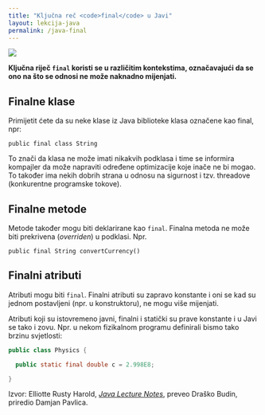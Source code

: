 ```yaml
---
title: "Ključna reč <code>final</code> u Javi"
layout: lekcija-java
permalink: /java-final
---
```


![](https://www.geeksforgeeks.org/wp-content/uploads/final-keyword-in-java.jpg)

**Ključna riječ `final` koristi se u različitim kontekstima, označavajući da se ono na što se odnosi ne može naknadno mijenjati.**

## Finalne klase

Primijetit ćete da su neke klase iz Java biblioteke klasa označene kao final, npr:

```
public final class String
```

To znači da klasa ne može imati nikakvih podklasa i time se informira kompajler da može napraviti određene optimizacije koje inače ne bi mogao. To također ima nekih dobrih strana u odnosu na sigurnost i tzv. threadove (konkurentne programske tokove).

## Finalne metode

Metode također mogu biti deklarirane kao `final`. Finalna metoda ne može biti prekrivena (*overriden*) u podklasi. Npr.

```
public final String convertCurrency()
```

## Finalni atributi

Atributi mogu biti `final`. Finalni atributi su zapravo konstante i oni se kad su jednom postavljeni (npr. u konstruktoru), ne mogu više mijenjati.

Atributi koji su istovremeno javni, finalni i statički su prave konstante i u Javi se tako i zovu. Npr. u nekom fizikalnom programu definirali bismo tako brzinu svjetlosti:

```java
public class Physics {

  public static final double c = 2.998E8;

}
```

Izvor: Elliotte Rusty Harold, *[Java Lecture Notes](//www.cafeaulait.org/course/index.html)*, preveo Draško Budin, priredio Damjan Pavlica.
